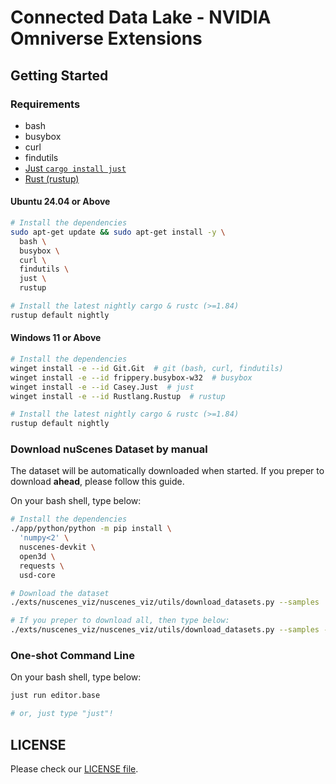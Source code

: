 # Connected Data Lake - NVIDIA Omniverse Extensions

## Getting Started

### Requirements

- bash
- busybox
- curl
- findutils
- [Just `cargo install just`](https://github.com/casey/just)
- [Rust (rustup)](https://rustup.rs/)

#### Ubuntu 24.04 or Above

```bash
# Install the dependencies
sudo apt-get update && sudo apt-get install -y \
  bash \
  busybox \
  curl \
  findutils \
  just \
  rustup

# Install the latest nightly cargo & rustc (>=1.84)
rustup default nightly
```

#### Windows 11 or Above

```bash
# Install the dependencies
winget install -e --id Git.Git  # git (bash, curl, findutils)
winget install -e --id frippery.busybox-w32  # busybox
winget install -e --id Casey.Just  # just
winget install -e --id Rustlang.Rustup  # rustup

# Install the latest nightly cargo & rustc (>=1.84)
rustup default nightly
```

### Download nuScenes Dataset by manual

The dataset will be automatically downloaded when started.
If you preper to download **ahead**, please follow this guide.

On your bash shell, type below:

```bash
# Install the dependencies
./app/python/python -m pip install \
  'numpy<2' \
  nuscenes-devkit \
  open3d \
  requests \
  usd-core

# Download the dataset
./exts/nuscenes_viz/nuscenes_viz/utils/download_datasets.py --samples

# If you preper to download all, then type below:
./exts/nuscenes_viz/nuscenes_viz/utils/download_datasets.py --samples --sweeps
```

### One-shot Command Line

On your bash shell, type below:

```bash
just run editor.base

# or, just type "just"!
```

## LICENSE

Please check our [LICENSE file](/LICENSE).
